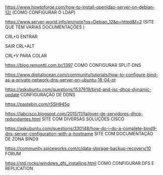 
https://www.howtoforge.com/how-to-install-openldap-server-on-debian-12/ (COMO CONFIGURAR O LDAP)



https://www.server-world.info/en/note?os=Debian_12&p=httpd&f=2 (SITE QUE TEM VARIAS DOCUMENTAÇÕES )



CRL+G ENTRAR

SAIR CRL+ALT

CRL+V PARA COLAR

https://blog.remontti.com.br/1397
COMO CONFIGURAR SPLIT-DNS


https://www.digitalocean.com/community/tutorials/how-to-configure-bind-as-a-private-network-dns-server-on-ubuntu-18-04-pt




https://askubuntu.com/questions/1537619/bind-and-isc-dhcp-dynamic-update
CONFIGURAÇÃO DE DDNS 



https://pastebin.com/r5SH945q




https://labcisco.blogspot.com/2015/11/failover-de-servidores-dhcp-redundantes.html SITE COM DIVERSAS SOLUÇÕES CISCO



https://askubuntu.com/questions/330148/how-do-i-do-a-complete-bind9-dns-server-configuration-with-a-hostname
SITE COM DOCUMENTAÇÃO DE ZONA BIND9



https://community.spiceworks.com/c/data-storage-backup-recovery/10
FORUM 




https://std.rocks/windows_dfs_installing.html
COMO CONFIGURAR DFS E REPLICATION